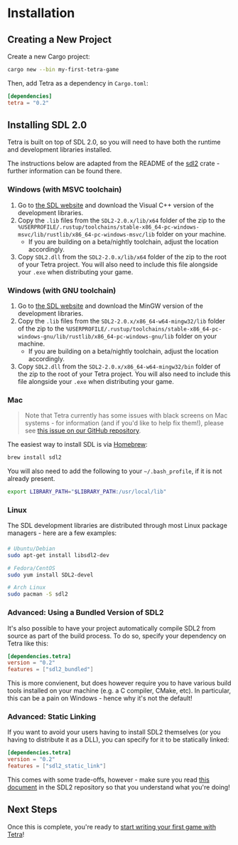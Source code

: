 # Installation

## Creating a New Project

Create a new Cargo project:

```bash
cargo new --bin my-first-tetra-game
```

Then, add Tetra as a dependency in `Cargo.toml`:

```toml
[dependencies]
tetra = "0.2"
```

## Installing SDL 2.0

Tetra is built on top of SDL 2.0, so you will need to have both the runtime and development libraries installed.

The instructions below are adapted from the README of the [sdl2](https://github.com/Rust-SDL2/rust-sdl2) crate - further information can be found there.

### Windows (with MSVC toolchain)

1. Go to [the SDL website](https://www.libsdl.org/download-2.0.php) and download the Visual C++ version of the development libraries.
1. Copy the `.lib` files from the `SDL2-2.0.x/lib/x64` folder of the zip to the `%USERPROFILE/.rustup/toolchains/stable-x86_64-pc-windows-msvc/lib/rustlib/x86_64-pc-windows-msvc/lib` folder on your machine.
    * If you are building on a beta/nightly toolchain, adjust the location accordingly.
1. Copy `SDL2.dll` from the `SDL2-2.0.x/lib/x64` folder of the zip to the root of your Tetra project. You will also need to include this file alongside your `.exe` when distributing your game.

### Windows (with GNU toolchain)

1. Go to [the SDL website](https://www.libsdl.org/download-2.0.php) and download the MinGW version of the development libraries.
1. Copy the `.lib` files from the `SDL2-2.0.x/x86_64-w64-mingw32/lib` folder of the zip to the `%USERPROFILE/.rustup/toolchains/stable-x86_64-pc-windows-gnu/lib/rustlib/x86_64-pc-windows-gnu/lib` folder on your machine.
    * If you are building on a beta/nightly toolchain, adjust the location accordingly.
1. Copy `SDL2.dll` from the `SDL2-2.0.x/x86_64-w64-mingw32/bin` folder of the zip to the root of your Tetra project. You will also need to include this file alongside your `.exe` when distributing your game.

### Mac

> Note that Tetra currently has some issues with black screens on Mac systems - for information (and if you'd like to help fix them!), please see [this issue on our GitHub repository](https://github.com/17cupsofcoffee/tetra/issues/54).

The easiest way to install SDL is via [Homebrew](http://brew.sh/):

```bash
brew install sdl2
```

You will also need to add the following to your `~/.bash_profile`, if it is not already present.

```bash
export LIBRARY_PATH="$LIBRARY_PATH:/usr/local/lib"
```

### Linux

The SDL development libraries are distributed through most Linux package managers - here are a few examples:

#### 

```bash
# Ubuntu/Debian
sudo apt-get install libsdl2-dev

# Fedora/CentOS
sudo yum install SDL2-devel

# Arch Linux
sudo pacman -S sdl2
```

### Advanced: Using a Bundled Version of SDL2

It's also possible to have your project automatically compile SDL2 from source as part of the build process. To do so, specify your dependency on Tetra like this:

```toml
[dependencies.tetra]
version = "0.2"
features = ["sdl2_bundled"]
```

This is more convienent, but does however require you to have various build tools installed on your machine (e.g. a C compiler, CMake, etc). In particular, this can be a pain on Windows - hence why it's not the default!

### Advanced: Static Linking

If you want to avoid your users having to install SDL2 themselves (or you having to distribute it as a DLL), you can specify for it to be statically linked:

```toml
[dependencies.tetra]
version = "0.2"
features = ["sdl2_static_link"]
```

This comes with some trade-offs, however - make sure you read [this document](https://hg.libsdl.org/SDL/file/default/docs/README-dynapi.md) in the SDL2 repository so that you understand what you're doing!

## Next Steps

Once this is complete, you're ready to [start writing your first game with Tetra](/docs/getting-started)!
